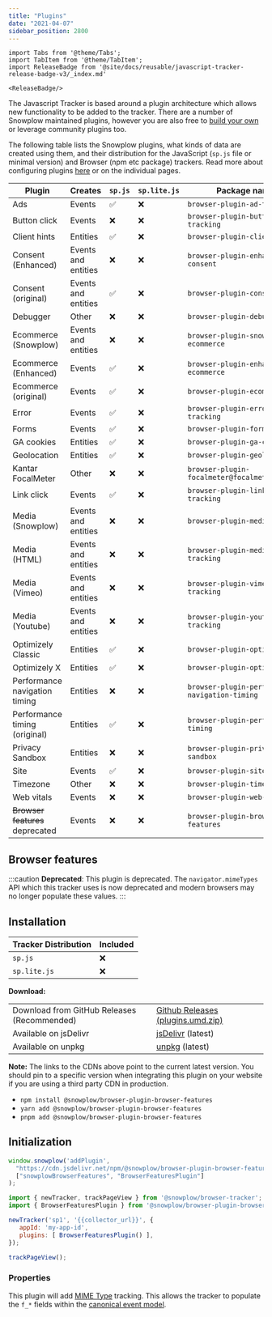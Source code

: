 ```yaml
---
title: "Plugins"
date: "2021-04-07"
sidebar_position: 2800
---
```


```mdx-code-block
import Tabs from '@theme/Tabs';
import TabItem from '@theme/TabItem';
import ReleaseBadge from '@site/docs/reusable/javascript-tracker-release-badge-v3/_index.md'

<ReleaseBadge/>
```

The Javascript Tracker is based around a plugin architecture which allows new functionality to be added to the tracker. There are a number of Snowplow maintained plugins, however you are also free to [build your own](docs/collecting-data/collecting-from-own-applications/javascript-trackers/web-tracker/plugins/creating-your-own-plugins/index.md) or leverage community plugins too.

The following table lists the Snowplow plugins, what kinds of data are created using them, and their distribution for the JavaScript (`sp.js` file or minimal version) and Browser (npm etc package) trackers. Read more about configuring plugins [here](docs/collecting-data/collecting-from-own-applications/javascript-trackers/web-tracker/plugins/configuring-tracker-plugins/index.md) or on the individual pages.

| Plugin | Creates | `sp.js` | `sp.lite.js` | Package name |
|---|---|---|---|---|
| Ads | Events | ✅ | ❌ | `browser-plugin-ad-tracking` |
| Button click | Events | ❌ | ❌ | `browser-plugin-button-click-tracking` |
| Client hints | Entities | ✅ | ❌ | `browser-plugin-client-hints` |
| Consent (Enhanced) | Events and entities | ❌ | ❌ | `browser-plugin-enhanced-consent` |
| Consent (original) | Events and entities | ✅ | ❌ | `browser-plugin-consent` |
| Debugger | Other | ❌ | ❌ | `browser-plugin-debugger` |
| Ecommerce (Snowplow) | Events and entities | ❌ | ❌ | `browser-plugin-snowplow-ecommerce` |
| Ecommerce (Enhanced) | Events | ✅ | ❌ | `browser-plugin-enhanced-ecommerce` |
| Ecommerce (original) | Events | ✅ | ❌ | `browser-plugin-ecommerce` |
| Error | Events | ✅ | ❌ | `browser-plugin-error-tracking` |
| Forms | Events | ✅ | ❌ | `browser-plugin-form-tracking` |
| GA cookies | Entities | ✅ | ❌ | `browser-plugin-ga-cookies` |
| Geolocation | Entities | ✅ | ❌ | `browser-plugin-geolocation` |
| Kantar FocalMeter | Other | ❌ | ❌ | `browser-plugin-focalmeter@focalmeter_plugin` |
| Link click | Events | ✅ | ❌ | `browser-plugin-link-click-tracking` |
| Media (Snowplow) | Events and entities | ❌ | ❌ | `browser-plugin-media` |
| Media (HTML) | Events and entities | ❌ | ❌ | `browser-plugin-media-tracking` |
| Media (Vimeo) | Events and entities | ❌ | ❌ | `browser-plugin-vimeo-tracking` |
| Media (Youtube) | Events and entities | ❌ | ❌ | `browser-plugin-youtube-tracking` |
| Optimizely Classic | Entities | ✅ | ❌ | `browser-plugin-optimizely` |
| Optimizely X | Entities | ✅ | ❌ | `browser-plugin-optimizely-x` |
| Performance navigation timing | Entities | ❌ | ❌ | `browser-plugin-performance-navigation-timing` |
| Performance timing (original) | Entities | ✅ | ❌ | `browser-plugin-performance-timing` |
| Privacy Sandbox | Entities |  ❌ | ❌ | `browser-plugin-privacy-sandbox` |
| Site | Events | ✅ | ❌ | `browser-plugin-site-tracking` |
| Timezone | Other | ❌ | ❌ | `browser-plugin-timezone` |
| Web vitals | Events | ❌ | ❌ | `browser-plugin-web-vitals` |
| ~~Browser features~~ deprecated | Events | ❌ | ❌ | `browser-plugin-browser-features` |

## Browser features

:::caution
**Deprecated**: This plugin is deprecated. The `navigator.mimeTypes` API which this tracker uses is now deprecated and modern browsers may no longer populate these values.
:::

## Installation

<Tabs groupId="platform" queryString>
  <TabItem value="js" label="JavaScript (tag)" default>

| Tracker Distribution | Included |
|----------------------|----------|
| `sp.js`              | ❌        |
| `sp.lite.js`         | ❌        |

**Download:**

<table class="has-fixed-layout"><tbody><tr><td>Download from GitHub Releases (Recommended)</td><td><a href="https://github.com/snowplow/snowplow-javascript-tracker/releases" target="_blank" rel="noreferrer noopener">Github Releases (plugins.umd.zip)</a></td></tr><tr><td>Available on jsDelivr</td><td><a href="https://cdn.jsdelivr.net/npm/@snowplow/browser-plugin-browser-features@latest/dist/index.umd.min.js" target="_blank" rel="noreferrer noopener">jsDelivr</a> (latest)</td></tr><tr><td>Available on unpkg</td><td><a href="https://unpkg.com/@snowplow/browser-plugin-browser-features@latest/dist/index.umd.min.js" target="_blank" rel="noreferrer noopener">unpkg</a> (latest)</td></tr></tbody></table>

**Note:** The links to the CDNs above point to the current latest version. You should pin to a specific version when integrating this plugin on your website if you are using a third party CDN in production.
  </TabItem>
  <TabItem value="browser" label="Browser (npm)">

   * `npm install @snowplow/browser-plugin-browser-features`
   * `yarn add @snowplow/browser-plugin-browser-features`
   * `pnpm add @snowplow/browser-plugin-browser-features`


  </TabItem>
</Tabs>

## Initialization

<Tabs groupId="platform" queryString>
  <TabItem value="js" label="JavaScript (tag)" default>

```javascript
window.snowplow('addPlugin', 
  "https://cdn.jsdelivr.net/npm/@snowplow/browser-plugin-browser-features@latest/dist/index.umd.min.js",
  ["snowplowBrowserFeatures", "BrowserFeaturesPlugin"]
);
```

  </TabItem>
  <TabItem value="browser" label="Browser (npm)">

```javascript
import { newTracker, trackPageView } from '@snowplow/browser-tracker';
import { BrowserFeaturesPlugin } from '@snowplow/browser-plugin-browser-features';

newTracker('sp1', '{{collector_url}}', { 
   appId: 'my-app-id', 
   plugins: [ BrowserFeaturesPlugin() ],
});

trackPageView();
```

  </TabItem>
</Tabs>

### Properties

This plugin will add [MIME Type](https://developer.mozilla.org/en-US/docs/Web/API/NavigatorPlugins/mimeTypes) tracking. This allows the tracker to populate the `f_*` fields within the [canonical event model](/docs/understanding-your-pipeline/canonical-event/index.md).

